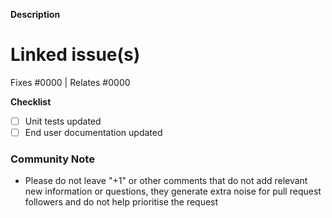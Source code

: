 <!--
    Please read contributing guide before submitting
    your pull request. Please fill in each section below to help us better prioritise your pull request. Thanks!
-->

**Description**

<!-- Please provide a summary of the change here. -->

# Linked issue(s)
<!---
    If your PR fully resolves and should automatically close the linked issue, use Fixes.
    Otherwise, use Relates
--->
Fixes #0000 | Relates #0000

**Checklist**

- [ ] Unit tests updated
- [ ] End user documentation updated

### Community Note

- Please do not leave "+1" or other comments that do not add relevant new information or questions, they generate extra noise for pull request followers and do not help prioritise the request
